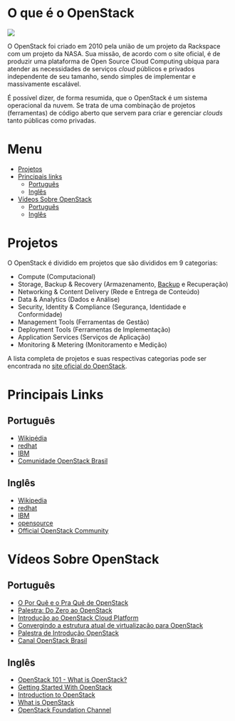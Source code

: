 # O que é o OpenStack

[![](https://cdn.worldvectorlogo.com/logos/openstack.svg)](https://www.openstack.org/)

O OpenStack foi criado em 2010 pela união de um projeto da Rackspace com um projeto da NASA. Sua missão, de acordo com o site oficial, é de produzir uma plataforma de Open Source Cloud Computing ubíqua para atender as necessidades de serviços *cloud* públicos e privados independente de seu tamanho, sendo simples de implementar e massivamente escalável. 

É possível dizer, de forma resumida, que o OpenStack é um sistema operacional da nuvem. Se trata de uma combinação de projetos (ferramentas) de código aberto que servem para criar e gerenciar *clouds* tanto públicas como privadas.

# Menu
* [Projetos](#projetos)
* [Principais links](#principais-links)
  * [Português](#português)
  * [Inglês](#inglês)
* [Vídeos Sobre OpenStack](#vídeos-sobre-openstack)
  * [Português](#português-1)
  * [Inglês](#inglês-1)

# Projetos

O OpenStack é dividido em projetos que são divididos em 9 categorias:

* Compute (Computacional)
* Storage, Backup & Recovery (Armazenamento, [Backup](https://pt.wikipedia.org/wiki/C%C3%B3pia_de_seguran%C3%A7a) e Recuperação)
* Networking & Content Delivery (Rede e Entrega de Conteúdo)
* Data & Analytics (Dados e Análise)
* Security, Identity & Compliance (Segurança, Identidade e Conformidade)
* Management Tools (Ferramentas de Gestão)
* Deployment Tools (Ferramentas de Implementação)
* Application Services (Serviços de Aplicação)
* Monitoring & Metering (Monitoramento e Medição)

A lista completa de projetos e suas respectivas categorias pode ser encontrada no [site oficial do OpenStack](https://www.openstack.org/software/project-navigator/).

# Principais Links
## Português
* [Wikipédia](https://pt.wikipedia.org/wiki/Openstack)
* [redhat](https://www.redhat.com/pt-br/topics/openstack)
* [IBM](https://www.ibm.com/developerworks/br/cloud/library/cl-openstack-cloud/index.html)
* [Comunidade OpenStack Brasil](http://www.openstackbr.com.br/)

## Inglês
* [Wikipedia](https://en.wikipedia.org/wiki/OpenStack)
* [redhat](https://www.redhat.com/en/topics/openstack)
* [IBM](https://www.ibm.com/blogs/cloud-computing/2014/08/quick-overview-openstack-technology/)
* [opensource](https://opensource.com/resources/what-is-openstack)
* [Official OpenStack Community](https://www.openstack.org/community/)
  
# Vídeos Sobre OpenStack
## Português
* [O Por Quê e o Pra Quê de OpenStack](https://www.youtube.com/watch?v=wDva0EJ7JO0)
* [Palestra: Do Zero ao OpenStack](https://www.youtube.com/watch?v=M8txc5-NGMQ)
* [Introdução ao OpenStack Cloud Platform](https://www.youtube.com/watch?v=7Z1sjc1cXFo)
* [Convergindo a estrutura atual de virtualização para OpenStack](https://www.youtube.com/watch?v=_B--i9j4LjM)
* [Palestra de Introdução OpenStack](https://www.youtube.com/watch?v=SlXT41hrGMM)
* [Canal OpenStack Brasil](https://www.youtube.com/channel/UC4bH5DEz_c_syBrosklnknQ/videos)

## Inglês
* [OpenStack 101 - What is OpenStack?](https://www.youtube.com/watch?v=Qz5gyDenqTI)
* [Getting Started With OpenStack](https://www.youtube.com/watch?v=-xsvYo0_cZg)
* [Introduction to OpenStack](https://www.youtube.com/watch?v=idyiZAz1PK8)
* [What is OpenStack](https://www.youtube.com/watch?v=Kfj5XiNdJN0)
* [OpenStack Foundation Channel](https://www.youtube.com/channel/UCQ74G2gKXdpwZkXEsclzcrA)
  

